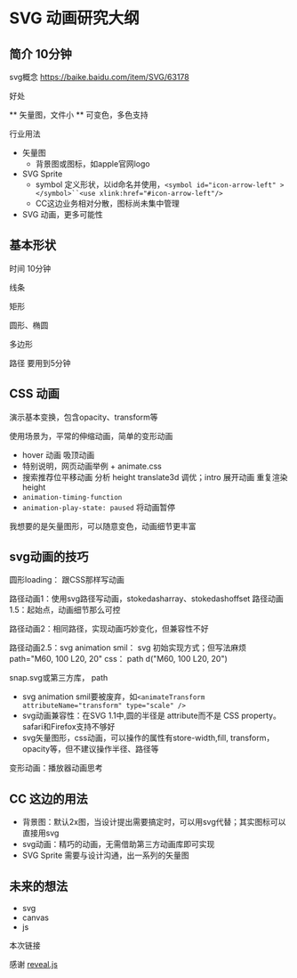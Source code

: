# SVG 动画研究大纲

## 简介 10分钟

svg概念
https://baike.baidu.com/item/SVG/63178

好处

** 矢量图，文件小
** 可变色，多色支持

行业用法

* 矢量图
  * 背景图或图标，如apple官网logo
* SVG Sprite
  * symbol 定义形状，以id命名并使用，`<symbol id="icon-arrow-left" ></symbol>``<use xlink:href="#icon-arrow-left"/>`
  * CC这边业务相对分散，图标尚未集中管理
* SVG 动画，更多可能性 


## 基本形状
时间 10分钟

线条

矩形


圆形、椭圆

多边形

路径 要用到5分钟


## CSS 动画
演示基本变换，包含opacity、transform等

使用场景为，平常的伸缩动画，简单的变形动画

* hover 动画 吸顶动画
* 特别说明，网页动画举例 + animate.css
* 搜索推荐位平移动画 分析 height translate3d 调优；intro 展开动画 重复渲染 height
* `animation-timing-function`
* `animation-play-state: paused` 将动画暂停


我想要的是矢量图形，可以随意变色，动画细节更丰富

## svg动画的技巧


圆形loading： 跟CSS那样写动画

路径动画1：使用svg路径写动画，stokedasharray、stokedashoffset
路径动画1.5：起始点，动画细节那么可控

路径动画2：相同路径，实现动画巧妙变化，但兼容性不好

路径动画2.5：svg animation smil： svg 初始实现方式；但写法麻烦
path="M60, 100 L20, 20"
css： path d("M60, 100 L20, 20")

snap.svg或第三方库， path 





* svg animation smil要被废弃，如`<animateTransform attributeName="transform" type="scale" />`
* svg动画兼容性：在SVG 1.1中,圆的半径是 attribute而不是 CSS property。safari和Firefox支持不够好
* svg矢量图形，css动画，可以操作的属性有store-width,fill, transform，opacity等，但不建议操作半径、路径等

变形动画：播放器动画思考



## CC 这边的用法

* 背景图：默认2x图，当设计提出需要搞定时，可以用svg代替；其实图标可以直接用svg
* svg动画：精巧的动画，无需借助第三方动画库即可实现
* SVG Sprite 需要与设计沟通，出一系列的矢量图




## 未来的想法
* svg
* canvas
* js

本次链接

感谢 [reveal.js](https://github.com/hakimel/reveal.js)